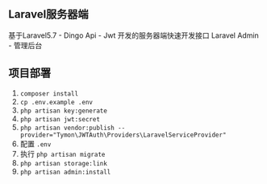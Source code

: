 ##  Laravel服务器端

基于Laravel5.7 - 
Dingo Api - Jwt 开发的服务器端快速开发接口
Laravel Admin - 管理后台

## 项目部署

1. `composer install`
2. `cp .env.example .env`
3. `php artisan key:generate`
4. `php artisan jwt:secret`
5. `php artisan vendor:publish --provider="Tymon\JWTAuth\Providers\LaravelServiceProvider"`
5. 配置 `.env` 
6. 执行 `php artisan migrate`
7. `php artisan storage:link`
8. `php artisan admin:install`

